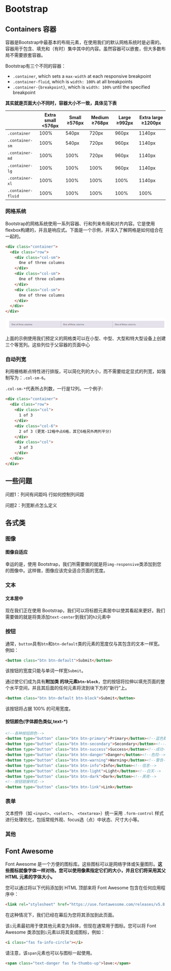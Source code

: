 # Bootstrap

## Containers 容器

容器是Bootstrap中最基本的布局元素，在使用我们的默认网格系统时是必需的。容器用于包含、填充和（有时）集中其中的内容。虽然容器可以嵌套，但大多数布局不需要嵌套容器。

Bootstrap有三个不同的容器：

- `.container`, which sets a `max-width` at each responsive breakpoint
- `.container-fluid`, which is `width: 100%` at all breakpoints
- `.container-{breakpoint}`, which is `width: 100%` until the specified breakpoint

**其实就是页面大小不同时，容器大小不一致，具体见下表**

|                    | Extra small <576px | Small ≥576px | Medium ≥768px | Large ≥992px | Extra large ≥1200px |
| ------------------ | ------------------ | ------------ | ------------- | ------------ | ------------------- |
| `.container`       | 100%               | 540px        | 720px         | 960px        | 1140px              |
| `.container-sm`    | 100%               | 540px        | 720px         | 960px        | 1140px              |
| `.container-md`    | 100%               | 100%         | 720px         | 960px        | 1140px              |
| `.container-lg`    | 100%               | 100%         | 100%          | 960px        | 1140px              |
| `.container-xl`    | 100%               | 100%         | 100%          | 100%         | 1140px              |
| `.container-fluid` | 100%               | 100%         | 100%          | 100%         | 100%                |

###  网格系统

Bootstrap的网格系统使用一系列容器、行和列来布局和对齐内容。它是使用flexbox构建的，并且是响应式。下面是一个示例，并深入了解网格是如何组合在一起的。

```html
<div class="container">
  <div class="row">
    <div class="col-sm">
      One of three columns
    </div>
    <div class="col-sm">
      One of three columns
    </div>
    <div class="col-sm">
      One of three columns
    </div>
  </div>
</div>
```

![boot1](https://raw.githubusercontent.com/balance-hy/typora/master/2023img/202309241228949.PNG)



上面的示例使用我们预定义的网格类可以在小型、中型、大型和特大型设备上创建三个等宽列。这些列位于父容器的页面中心

### 自动列宽

利用栅格断点特性进行排版，可以简化列的大小，而不需要给定显式的列宽，如强制写为：`.col-sm-6`。

`.col-sm-*`代表所占列数，一行是12列。一个例子:

```html
<div class="container">
  <div class="row">
    <div class="col">
      1 of 3
    </div>
    <div class="col-6">
      2 of 3 (更宽-12格中占6格，其它6格另外两列平分)
    </div>
    <div class="col">
      3 of 3
    </div>
  </div>
</div>
```

## 一些问题

问题1：列间有间距吗  行如何控制列间距

问题2：列宽断点怎么定义

## 各式类

### 图像

#### 图像自适应

幸运的是，使用 Bootstrap，我们所需要做的就是将`img-responsive`类添加到您的图像中。这样做，图像应该完全适合页面的宽度。

### 文本

#### 文本居中

现在我们正在使用 Bootstrap，我们可以将标题元素居中以使其看起来更好。我们需要做的就是将类添加`text-center`到我们的`h2`元素中

### 按钮

通常，`button`具有`btn`和`btn-default`类的元素的宽度仅与其包含的文本一样宽。例如：

```html
<button class="btn btn-default">Submit</button>
```

该按钮的宽度只能与单词一样宽`Submit`。

通过使它们成为具有**附加类 的块元素`btn-block`**，您的按钮将拉伸以填充页面的整个水平空间，并且其后面的任何元素将流到块下方的“新行”上。

```html
<button class="btn btn-default btn-block">Submit</button>
```

该按钮将占据 100% 的可用宽度。

#### 按钮颜色(字体颜色类似,text-*)

```html
<!--各种按钮颜色-->
<button type="button" class="btn btn-primary">Primary</button><!--蓝色默认-->
<button type="button" class="btn btn-secondary">Secondary</button><!--次选-->
<button type="button" class="btn btn-success">Success</button><!--成功-->
<button type="button" class="btn btn-danger">Danger</button><!--危险-->
<button type="button" class="btn btn-warning">Warning</button><!--警告-->
<button type="button" class="btn btn-info">Info</button><!--信息-->
<button type="button" class="btn btn-light">Light</button><!--白天-->
<button type="button" class="btn btn-dark">Dark</button><!--黑夜-->
<!--按钮链接样式-->
<button type="button" class="btn btn-link">Link</button>
```

### 表单

文本控件（如 `<input>`、`<select>`、 `<textarea>`）统一采用 `.form-control` 样式进行处理优化，包括常规外观、focus选（点）中状态、尺寸大小等。

### 其他





## Font Awesome

Font Awesome 是一个方便的图标库。这些图标可以是网络字体或矢量图形。**这些图标就像字体一样对待。您可以使用像素指定它们的大小，并且它们将采用其父 HTML 元素的字体大小。**

您可以通过将以下代码添加到 HTML 顶部来将 Font Awesome 包含在任何应用程序中：

```html
<link rel="stylesheet" href="https://use.fontawesome.com/releases/v5.8.1/css/all.css" integrity="sha384-50oBUHEmvpQ+1lW4y57PTFmhCaXp0ML5d60M1M7uH2+nqUivzIebhndOJK28anvf" crossorigin="anonymous">
```

在这种情况下，我们已经在幕后为您将其添加到此页面。

该`i`元素最初用于使其他元素变为斜体，但现在通常用于图标。您可以将 Font Awesome 类添加到`i`元素以将其变成图标，例如：

```html
<i class="fas fa-info-circle"></i>
```

请注意，该`span`元素也可以与图标一起使用。

```html
<span class="text-danger fas fa-thumbs-up">love:</span>
```

